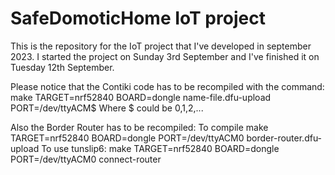 # SafeDomoticHome IoT project
This is the repository for the IoT project that I've developed in september 2023.
I started the project on Sunday 3rd September and I've finished it on Tuesday 12th September.

Please notice that the Contiki code has to be recompiled with the command:
make TARGET=nrf52840 BOARD=dongle name-file.dfu-upload PORT=/dev/ttyACM$
Where $ could be 0,1,2,...

Also the Border Router has to be recompiled:
To compile
make TARGET=nrf52840 BOARD=dongle PORT=/dev/ttyACM0 border-router.dfu-upload
To use tunslip6:
make TARGET=nrf52840 BOARD=dongle PORT=/dev/ttyACM0 connect-router

